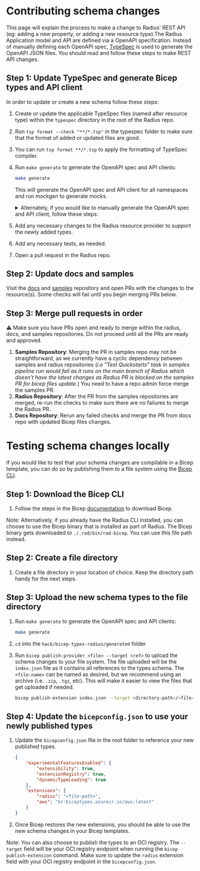 # Contributing schema changes

This page will explain the process to make a change to Radius' REST API (eg: adding a new property, or adding a new resource type).The Radius Application model and API are defined via a OpenAPI specification. Instead of manually defining each OpenAPI spec, [TypeSpec](https://microsoft.github.io/typespec/) is used to generate the OpenAPI JSON files. You should read and follow these steps to make REST API changes.

## Step 1: Update TypeSpec and generate Bicep types and API client

In order to update or create a new schema follow these steps:

1. Create or update the applicable TypeSpec files (named after resource type) within the `typespec` directory in the root of the Radius repo.
1. Run `tsp format --check "**/*.tsp"` in the typespec folder to make sure that the format of added or updated files are good.
1. You can run `tsp format **/*.tsp` to apply the formatting of TypeSpec compiler.
1. Run `make generate` to generate the OpenAPI spec and API clients:

    ```bash
    make generate
    ```

    This will generate the OpenAPI spec and API client for all namespaces and run mockgen to generate mocks.
    <details>
    <summary>Alternately, if you would like to manually generate the OpenAPI spec and API client, follow these steps:</summary>

    1. Run the following command to generate the OpenAPI spec with the newly added changes

        ```bash
        npx tsp compile .
        ```

    1. Generate the client code by running autorest. For example, to generate the `Applications.Core` resources run:

        ```bash
        autorest pkg/corerp/api/README.md --tag=link-2023-10-01-preview
        ```

        The autotrest configuration file (_i.e README.md_) is generally found in `pkg/<NAMESPACE>/api/` directory and has details on which tag to use.
    </details>
1. Add any necessary changes to the Radius resource provider to support the newly added types.
1. Add any necessary tests, as needed.
1. Open a pull request in the Radius repo.

## Step 2: Update docs and samples

Visit the [docs](https://github.com/radius-project/docs/) and [samples](https://github.com/radius-project/samples/) repository and open PRs with the changes to the resource(s). Some checks will fail until you begin merging PRs below.

## Step 3: Merge pull requests in order

⚠️ Make sure you have PRs open and ready to merge within the radius, docs, and samples repositories. Do not proceed until all the PRs are ready and approved.

1. **Samples Repository**: Merging the PR in samples repo may not be straightforward, as we currently have a cyclic dependency between samples and radius repositories (_i.e "Test Quickstarts" task in samples pipeline run would fail as it runs on the main branch of Radius which doesn't have the latest changes as Radius PR is blocked on the samples PR for bicep files update._) You need to have a repo admin force merge the samples PR.
2. **Radius Repository**: After the PR from the samples repositories are merged, re-run the checks to make sure there are no failures to merge the Radius PR.
3. **Docs Repository**: Rerun any failed checks and merge the PR from docs repo with updated Bicep files changes.

# Testing schema changes locally

If you would like to test that your schema changes are compilable in a Bicep template, you can do so by publishing them to a file system using the [Bicep CLI](https://learn.microsoft.com/en-us/azure/azure-resource-manager/bicep/).

## Step 1: Download the Bicep CLI

1. Follow the steps in the Bicep [documentation](https://learn.microsoft.com/en-us/azure/azure-resource-manager/bicep/install) to download Bicep.

Note: Alternatively, if you already have the Radius CLI installed, you can choose to use the Bicep binary that is installed as part of Radius. The Bicep binary gets downloaded to `./.rad/bin/rad-bicep`. You can use this file path instead.

## Step 2: Create a file directory  

1. Create a file directory in your location of choice. Keep the directory path handy for the next steps.

## Step 3: Upload the new schema types to the file directory

1. Run `make generate` to generate the OpenAPI spec and API clients:

    ```bash
    make generate
    ```

1. `cd` into the `hack/bicep-types-radius/generated` folder
1. Run `bicep publish-provider <file> --target <ref>` to upload the schema changes to your file system. The file uploaded will be the `index.json` file as it contains all references to the types schema. The `<file-name>` can be named as desired, but we recommend using an archive (i.e. `.zip`, `.tgz`, etc). This will make it easier to view the files that get uploaded if needed.

    ```bash
    bicep publish-extension index.json --target <directory-path>/<file-name>
    ```

## Step 4: Update the `bicepconfig.json` to use your newly published types

1. Update the `bicepconfig.json` file in the root folder to reference your new published types.

    ```json
    {
        "experimentalFeaturesEnabled": {
            "extensibility": true,
            "extensionRegistry": true,
            "dynamicTypeLoading": true
        },
        "extensions": {
            "radius": "<file-path>",
            "aws": "br:biceptypes.azurecr.io/aws:latest"
        }
    }
    ```

1. Once Bicep restores the new extensions, you should be able to use the new schema changes in your Bicep templates.

Note: You can also choose to publish the types to an OCI registry. The `--target` field will be your OCI registry endpoint when running the `bicep publish-extension` command. Make sure to update the `radius` extension field with your OCI registry endpoint in the `bicepconfig.json`.
